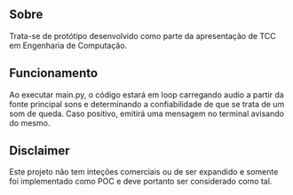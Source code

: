 ## Sobre 
Trata-se de protótipo desenvolvido como parte da apresentação de TCC em Engenharia de Computação.

## Funcionamento
Ao executar main.py, o código estará em loop carregando audio a partir da fonte principal sons e determinando a confiabilidade de que se trata de um som de queda. Caso positivo, emitirá uma mensagem no terminal avisando do mesmo.

## Disclaimer
Este projeto não tem inteções comerciais ou de ser expandido e somente foi implementado como POC e deve portanto ser considerado como tal.
